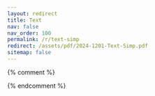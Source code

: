 ```yaml
---
layout: redirect
title: Text  
nav: false
nav_order: 100
permalink: /r/text-simp
redirect: /assets/pdf/2024-1201-Text-Simp.pdf
sitemap: false
---
```


{% comment %}
<!--
Redirect link from CV to the right place.
-->
{% endcomment %}
